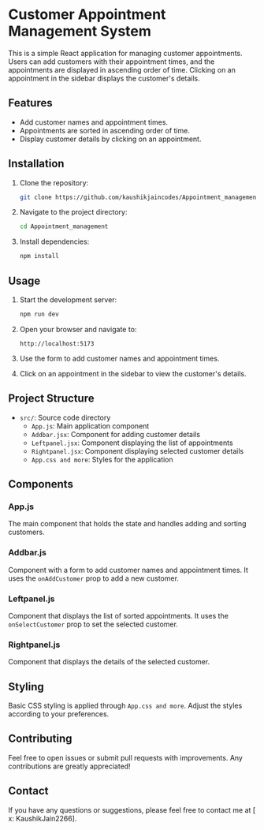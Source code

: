 # Customer Appointment Management System

This is a simple React application for managing customer appointments. Users can add customers with their appointment times, and the appointments are displayed in ascending order of time. Clicking on an appointment in the sidebar displays the customer's details.

## Features

- Add customer names and appointment times.
- Appointments are sorted in ascending order of time.
- Display customer details by clicking on an appointment.

## Installation

1. Clone the repository:

    ```bash
    git clone https://github.com/kaushikjaincodes/Appointment_management.git
    ```

2. Navigate to the project directory:

    ```bash
    cd Appointment_management
    ```

3. Install dependencies:

    ```bash
    npm install
    ```

## Usage

1. Start the development server:

    ```bash
    npm run dev
    ```

2. Open your browser and navigate to:

    ```
    http://localhost:5173
    ```

3. Use the form to add customer names and appointment times.

4. Click on an appointment in the sidebar to view the customer's details.
## Project Structure

- `src/`: Source code directory
  - `App.js`: Main application component
  - `Addbar.jsx`: Component for adding customer details
  - `Leftpanel.jsx`: Component displaying the list of appointments
  - `Rightpanel.jsx`: Component displaying selected customer details
  - `App.css and more`: Styles for the application

## Components

### App.js

The main component that holds the state and handles adding and sorting customers.

### Addbar.js

Component with a form to add customer names and appointment times. It uses the `onAddCustomer` prop to add a new customer.

### Leftpanel.js

Component that displays the list of sorted appointments. It uses the `onSelectCustomer` prop to set the selected customer.

### Rightpanel.js

Component that displays the details of the selected customer.

## Styling

Basic CSS styling is applied through `App.css and more`. Adjust the styles according to your preferences.

## Contributing

Feel free to open issues or submit pull requests with improvements. Any contributions are greatly appreciated!

## Contact

If you have any questions or suggestions, please feel free to contact me at [ x: KaushikJain2266].





